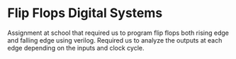 # Flip Flops Digital Systems
 Assignment at school that required us to program flip flops both rising edge and falling edge using verilog. 
 Required us to analyze the outputs at each edge depending on the inputs and clock cycle.
